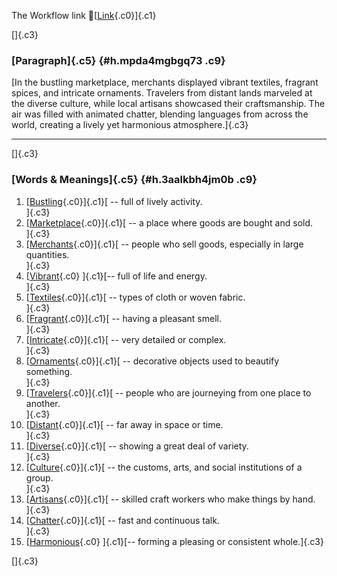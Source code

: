 The Workflow link
👏[[Link](https://www.google.com/url?q=http://www.google.com&sa=D&source=editors&ust=1757325189720329&usg=AOvVaw0mM40WaiXePdAqMSwi2UD8){.c0}]{.c1}

[]{.c3}

### [Paragraph]{.c5} {#h.mpda4mgbgq73 .c9}

[In the bustling marketplace, merchants displayed vibrant textiles,
fragrant spices, and intricate ornaments. Travelers from distant lands
marveled at the diverse culture, while local artisans showcased their
craftsmanship. The air was filled with animated chatter, blending
languages from across the world, creating a lively yet harmonious
atmosphere.]{.c3}

------------------------------------------------------------------------

[]{.c3}

### [Words & Meanings]{.c5} {#h.3aalkbh4jm0b .c9}

1.  [[Bustling](https://www.google.com/url?q=http://www.google.com&sa=D&source=editors&ust=1757325189721133&usg=AOvVaw3FTo3wXYuM9OuiYzQQRi8l){.c0}]{.c1}[ --
    full of lively activity.\
    ]{.c3}
2.  [[Marketplace](https://www.google.com/url?q=http://www.google.com&sa=D&source=editors&ust=1757325189721303&usg=AOvVaw3j_T0yxUuag5mks7I8xHPa){.c0}]{.c1}[ --
    a place where goods are bought and sold.\
    ]{.c3}
3.  [[Merchants](https://www.google.com/url?q=http://www.google.com&sa=D&source=editors&ust=1757325189721444&usg=AOvVaw1Do2gRbA76XygxBBHtpO5l){.c0}]{.c1}[ --
    people who sell goods, especially in large quantities.\
    ]{.c3}
4.  [[Vibrant](https://www.google.com/url?q=http://www.google.com&sa=D&source=editors&ust=1757325189721576&usg=AOvVaw3wF2We_MJtpBSy3aKqFN86){.c0}
    ]{.c1}[-- full of life and energy.\
    ]{.c3}
5.  [[Textiles](https://www.google.com/url?q=http://www.google.com&sa=D&source=editors&ust=1757325189721679&usg=AOvVaw0JfmAJTT2k2InLdHAdyuVe){.c0}]{.c1}[ --
    types of cloth or woven fabric.\
    ]{.c3}
6.  [[Fragrant](https://www.google.com/url?q=http://www.google.com&sa=D&source=editors&ust=1757325189721791&usg=AOvVaw0PFA4QlbayjBnarsxSQETT){.c0}]{.c1}[ --
    having a pleasant smell.\
    ]{.c3}
7.  [[Intricate](https://www.google.com/url?q=http://www.google.com&sa=D&source=editors&ust=1757325189721894&usg=AOvVaw146kBde5WUjzN1ju4YpVMg){.c0}]{.c1}[ --
    very detailed or complex.\
    ]{.c3}
8.  [[Ornaments](https://www.google.com/url?q=http://www.google.com&sa=D&source=editors&ust=1757325189722003&usg=AOvVaw3L7YBoDCSJpuQne_VlgWTV){.c0}]{.c1}[ --
    decorative objects used to beautify something.\
    ]{.c3}
9.  [[Travelers](https://www.google.com/url?q=http://www.google.com&sa=D&source=editors&ust=1757325189722137&usg=AOvVaw25j6VeOIOYJeg8Xu2HvJNi){.c0}]{.c1}[ --
    people who are journeying from one place to another.\
    ]{.c3}
10. [[Distant](https://www.google.com/url?q=http://www.google.com&sa=D&source=editors&ust=1757325189722337&usg=AOvVaw2amrqb9T93hBwEnlClv1zL){.c0}]{.c1}[ --
    far away in space or time.\
    ]{.c3}
11. [[Diverse](https://www.google.com/url?q=http://www.google.com&sa=D&source=editors&ust=1757325189722461&usg=AOvVaw1IwuSPJKCRnrkoQTNnBg8A){.c0}]{.c1}[ --
    showing a great deal of variety.\
    ]{.c3}
12. [[Culture](https://www.google.com/url?q=http://www.google.com&sa=D&source=editors&ust=1757325189722595&usg=AOvVaw1QYQe9gJdhKXeIpU3OuTYk){.c0}]{.c1}[ --
    the customs, arts, and social institutions of a group.\
    ]{.c3}
13. [[Artisans](https://www.google.com/url?q=http://www.google.com&sa=D&source=editors&ust=1757325189722802&usg=AOvVaw2ryxAi5nx3iuM2eUB6x-Uh){.c0}]{.c1}[ --
    skilled craft workers who make things by hand.\
    ]{.c3}
14. [[Chatter](https://www.google.com/url?q=http://www.google.com&sa=D&source=editors&ust=1757325189723006&usg=AOvVaw0RjMw2qTw6Ur_FiTgDOpGb){.c0}]{.c1}[ --
    fast and continuous talk.\
    ]{.c3}
15. [[Harmonious](https://www.google.com/url?q=http://www.google.com&sa=D&source=editors&ust=1757325189723135&usg=AOvVaw0nMWd29QfDSe_rGNPAPSN_){.c0}
    ]{.c1}[-- forming a pleasing or consistent whole.]{.c3}

[]{.c3}
